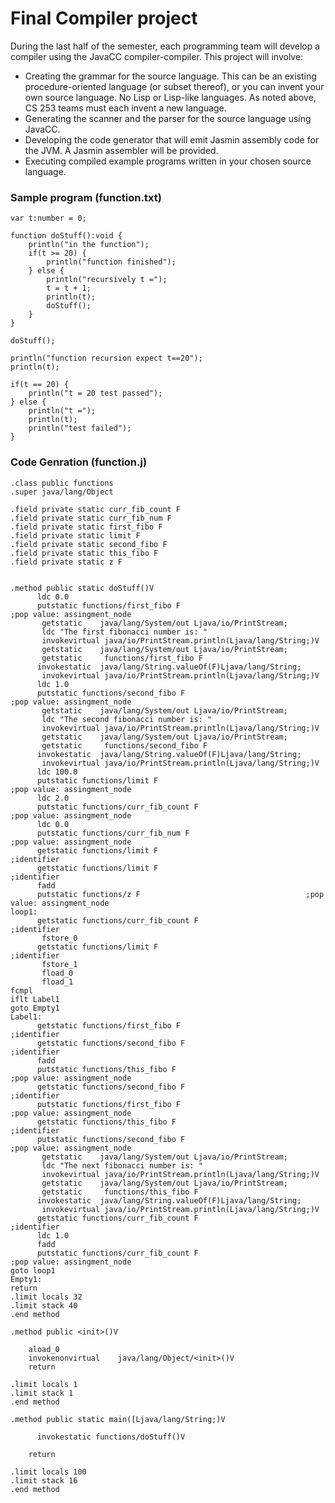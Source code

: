 # Final Compiler project

During the last half of the semester, each programming team will develop a compiler
using the JavaCC compiler-compiler. This project will involve:
* Creating the grammar for the source language. This can be an existing
procedure-oriented language (or subset thereof), or you can invent your own
source language. No Lisp or Lisp-like languages. As noted above, CS 253 teams
must each invent a new language.
* Generating the scanner and the parser for the source language using JavaCC.
* Developing the code generator that will emit Jasmin assembly code for the
JVM. A Jasmin assembler will be provided.
* Executing compiled example programs written in your chosen source language.

### Sample program (function.txt)

    var t:number = 0;
    
    function doStuff():void {
    	println("in the function");
    	if(t >= 20) {
    		println("function finished");
    	} else {
    		println("recursively t =");
    		t = t + 1;
    		println(t);
    		doStuff();
    	}
    }
    
    doStuff();
    
    println("function recursion expect t==20");
    println(t);
    
    if(t == 20) {
    	println("t = 20 test passed");
    } else {
    	println("t =");
    	println(t);
    	println("test failed");
    }
	
### Code Genration (function.j)
    .class public functions
    .super java/lang/Object
    
    .field private static curr_fib_count F
    .field private static curr_fib_num F
    .field private static first_fibo F
    .field private static limit F
    .field private static second_fibo F
    .field private static this_fibo F
    .field private static z F
    
    
    .method public static doStuff()V
          ldc 0.0
          putstatic functions/first_fibo F                                     ;pop value: assingment_node
           getstatic    java/lang/System/out Ljava/io/PrintStream;
           ldc "The first fibonacci number is: "
           invokevirtual java/io/PrintStream.println(Ljava/lang/String;)V
           getstatic    java/lang/System/out Ljava/io/PrintStream;
           getstatic     functions/first_fibo F
          invokestatic  java/lang/String.valueOf(F)Ljava/lang/String;
           invokevirtual java/io/PrintStream.println(Ljava/lang/String;)V
          ldc 1.0
          putstatic functions/second_fibo F                                     ;pop value: assingment_node
           getstatic    java/lang/System/out Ljava/io/PrintStream;
           ldc "The second fibonacci number is: "
           invokevirtual java/io/PrintStream.println(Ljava/lang/String;)V
           getstatic    java/lang/System/out Ljava/io/PrintStream;
           getstatic     functions/second_fibo F
          invokestatic  java/lang/String.valueOf(F)Ljava/lang/String;
           invokevirtual java/io/PrintStream.println(Ljava/lang/String;)V
          ldc 100.0
          putstatic functions/limit F                                     ;pop value: assingment_node
          ldc 2.0
          putstatic functions/curr_fib_count F                                     ;pop value: assingment_node
          ldc 0.0
          putstatic functions/curr_fib_num F                                     ;pop value: assingment_node
          getstatic functions/limit F                                     ;identifier
          getstatic functions/limit F                                     ;identifier
          fadd
          putstatic functions/z F                                     ;pop value: assingment_node
    loop1: 
          getstatic functions/curr_fib_count F                                     ;identifier
           fstore_0
          getstatic functions/limit F                                     ;identifier
           fstore_1
           fload_0
           fload_1
    fcmpl 
    iflt Label1
    goto Empty1
    Label1:
          getstatic functions/first_fibo F                                     ;identifier
          getstatic functions/second_fibo F                                     ;identifier
          fadd
          putstatic functions/this_fibo F                                     ;pop value: assingment_node
          getstatic functions/second_fibo F                                     ;identifier
          putstatic functions/first_fibo F                                     ;pop value: assingment_node
          getstatic functions/this_fibo F                                     ;identifier
          putstatic functions/second_fibo F                                     ;pop value: assingment_node
           getstatic    java/lang/System/out Ljava/io/PrintStream;
           ldc "The next fibonacci number is: "
           invokevirtual java/io/PrintStream.println(Ljava/lang/String;)V
           getstatic    java/lang/System/out Ljava/io/PrintStream;
           getstatic     functions/this_fibo F
          invokestatic  java/lang/String.valueOf(F)Ljava/lang/String;
           invokevirtual java/io/PrintStream.println(Ljava/lang/String;)V
          getstatic functions/curr_fib_count F                                     ;identifier
          ldc 1.0
          fadd
          putstatic functions/curr_fib_count F                                     ;pop value: assingment_node
    goto loop1
    Empty1:
    return
    .limit locals 32
    .limit stack 40
    .end method
    
    .method public <init>()V
    
    	aload_0
    	invokenonvirtual	java/lang/Object/<init>()V
    	return
    
    .limit locals 1
    .limit stack 1
    .end method
    
    .method public static main([Ljava/lang/String;)V
    
          invokestatic functions/doStuff()V
    
        return
    
    .limit locals 100
    .limit stack 16
    .end method
	
